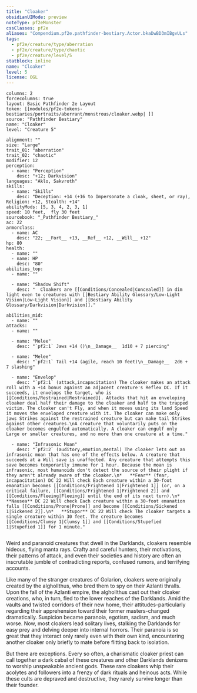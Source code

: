 ```yaml
---
title: "Cloaker"
obsidianUIMode: preview
noteType: pf2eMonster
cssClasses: pf2e
aliases: "Compendium.pf2e.pathfinder-bestiary.Actor.bkaDwBD3mIBgvULs" 
tags:
  - pf2e/creature/type/aberration
  - pf2e/creature/type/chaotic
  - pf2e/creature/level/5
statblock: inline
name: "Cloaker"
level: 5
license: OGL
---
```


```statblock
columns: 2
forcecolumns: true
layout: Basic Pathfinder 2e Layout
token: [[modules/pf2e-tokens-bestiaries/portraits/aberrant/monstrous/cloaker.webp| ]]
source: "Pathfinder Bestiary"
name: "Cloaker"
level: "Creature 5"

alignment: ""
size: "Large"
trait_01: "aberration"
trait_02: "chaotic"
modifier: 12
perception:
  - name: "Perception"
    desc: "+12; Darkvision"
languages: "Aklo, Sakvroth"
skills:
  - name: "Skills"
    desc: "Deception: +14 (+16 to Impersonate a cloak, sheet, or ray), Religion: +12, Stealth: +14"
abilityMods: [5, 3, 4, 2, 3, 1]
speed: 10 feet,  fly 30 feet
sourcebook: "_Pathfinder Bestiary_"
ac: 22
armorclass:
  - name: AC
    desc: "22; __Fort__ +13, __Ref__ +12, __Will__ +12"
hp: 80
health:
  - name: ""
  - name: HP
    desc: "80"
abilities_top:
  - name: ""

  - name: "Shadow Shift"
    desc: "  Cloakers are [[Conditions/Concealed|Concealed]] in dim light even to creatures with [[Bestiary Ability Glossary/Low-Light Vision|Low-Light Vision]] and [[Bestiary Ability Glossary/Darkvision|Darkvision]]."

abilities_mid:
  - name: ""
attacks:
  - name: ""

  - name: "Melee"
    desc: "`pf2:1` Jaws +14 ()\n__Damage__  1d10 + 7 piercing"

  - name: "Melee"
    desc: "`pf2:1` Tail +14 (agile, reach 10 feet)\n__Damage__  2d6 + 7 slashing"

  - name: "Envelop"
    desc: "`pf2:1` (attack,incapacitation) The cloaker makes an attack roll with a +14 bonus against an adjacent creature's Reflex DC. If it succeeds, it envelops the target, who is [[Conditions/Restrained|Restrained]]. Attacks that hit an enveloping cloaker deal half their damage to the cloaker and half to the trapped victim. The cloaker can't Fly, and when it moves using its land Speed it moves the enveloped creature with it. The cloaker can make only jaws Strikes against the restrained creature but can make tail Strikes against other creatures.\nA creature that voluntarily puts on the cloaker becomes engulfed automatically. A cloaker can engulf only Large or smaller creatures, and no more than one creature at a time."

  - name: "Infrasonic Moan"
    desc: "`pf2:2` (auditory,emotion,mental) The cloaker lets out an infrasonic moan that has one of the effects below. A creature that succeeds at a Will save is unaffected. Any creature that attempts this save becomes temporarily immune for 1 hour. Because the moan is infrasonic, most humanoids don't detect the source of their plight if they aren't already aware of the cloaker.\n*   **Fear** (fear, incapacitation) DC 22 Will check Each creature within a 30-foot emanation becomes [[Conditions/Frightened 1|Frightened 1]] (or, on a critical failure, [[Conditions/Frightened 1|Frightened 2]] and [[Conditions/Fleeing|Fleeing]] until the end of its next turn).\n*   **Nausea** DC 22 Will check Each creature within a 30-foot emanation falls [[Conditions/Prone|Prone]] and become [[Conditions/Sickened 1|Sickened 2]].\n*   **Stupor** DC 22 Will check The cloaker targets a single creature within 30 feet. The creature becomes [[Conditions/Clumsy 1|Clumsy 1]] and [[Conditions/Stupefied 1|Stupefied 1]] for 1 minute."
 
```



Weird and paranoid creatures that dwell in the Darklands, cloakers resemble hideous, flying manta rays. Crafty and careful hunters, their motivations, their patterns of attack, and even their societies and history are often an inscrutable jumble of contradicting reports, confused rumors, and terrifying accounts.

Like many of the stranger creatures of Golarion, cloakers were originally created by the alghollthus, who bred them to spy on their Azlanti thralls. Upon the fall of the Azlanti empire, the alghollthus cast out their cloaker creations, who, in turn, fled to the lower reaches of the Darklands. Amid the vaults and twisted corridors of their new home, their attitudes-particularly regarding their apprehension toward their former masters-changed dramatically. Suspicion became paranoia, egotism, sadism, and much worse. Now, most cloakers lead solitary lives, stalking the Darklands for easy prey and delving deeper into internal horrors. Their paranoia is so great that they interact only rarely even with their own kind, encountering another cloaker only briefly to mate before flitting back to isolation.

But there are exceptions. Every so often, a charismatic cloaker priest can call together a dark cabal of these creatures and other Darklands denizens to worship unspeakable ancient gods. These rare cloakers whip their acolytes and followers into a frenzy of dark rituals and heinous acts. While these cults are depraved and destructive, they rarely survive longer than their founder.
